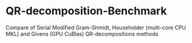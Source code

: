 # QR-decomposition-Benchmark
Compare of Serial Modified Gram-Shmidt, Householder (multi-core CPU MKL) and Givens (GPU CuBlas) QR-decompositions methods

